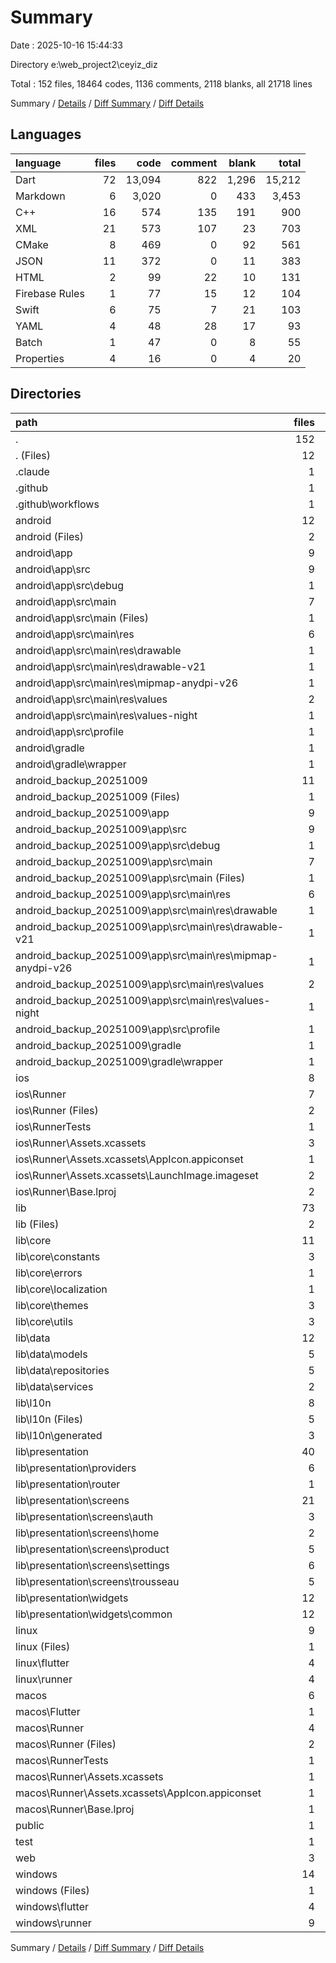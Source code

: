 # Summary

Date : 2025-10-16 15:44:33

Directory e:\\web_project2\\ceyiz_diz

Total : 152 files,  18464 codes, 1136 comments, 2118 blanks, all 21718 lines

Summary / [Details](details.md) / [Diff Summary](diff.md) / [Diff Details](diff-details.md)

## Languages
| language | files | code | comment | blank | total |
| :--- | ---: | ---: | ---: | ---: | ---: |
| Dart | 72 | 13,094 | 822 | 1,296 | 15,212 |
| Markdown | 6 | 3,020 | 0 | 433 | 3,453 |
| C++ | 16 | 574 | 135 | 191 | 900 |
| XML | 21 | 573 | 107 | 23 | 703 |
| CMake | 8 | 469 | 0 | 92 | 561 |
| JSON | 11 | 372 | 0 | 11 | 383 |
| HTML | 2 | 99 | 22 | 10 | 131 |
| Firebase Rules | 1 | 77 | 15 | 12 | 104 |
| Swift | 6 | 75 | 7 | 21 | 103 |
| YAML | 4 | 48 | 28 | 17 | 93 |
| Batch | 1 | 47 | 0 | 8 | 55 |
| Properties | 4 | 16 | 0 | 4 | 20 |

## Directories
| path | files | code | comment | blank | total |
| :--- | ---: | ---: | ---: | ---: | ---: |
| . | 152 | 18,464 | 1,136 | 2,118 | 21,718 |
| . (Files) | 12 | 3,230 | 43 | 454 | 3,727 |
| .claude | 1 | 12 | 0 | 1 | 13 |
| .github | 1 | 0 | 0 | 1 | 1 |
| .github\\workflows | 1 | 0 | 0 | 1 | 1 |
| android | 12 | 137 | 54 | 28 | 219 |
| android (Files) | 2 | 38 | 0 | 17 | 55 |
| android\\app | 9 | 94 | 54 | 10 | 158 |
| android\\app\\src | 9 | 94 | 54 | 10 | 158 |
| android\\app\\src\\debug | 1 | 3 | 4 | 1 | 8 |
| android\\app\\src\\main | 7 | 88 | 46 | 8 | 142 |
| android\\app\\src\\main (Files) | 1 | 53 | 14 | 1 | 68 |
| android\\app\\src\\main\\res | 6 | 35 | 32 | 7 | 74 |
| android\\app\\src\\main\\res\\drawable | 1 | 4 | 7 | 2 | 13 |
| android\\app\\src\\main\\res\\drawable-v21 | 1 | 4 | 7 | 2 | 13 |
| android\\app\\src\\main\\res\\mipmap-anydpi-v26 | 1 | 5 | 0 | 1 | 6 |
| android\\app\\src\\main\\res\\values | 2 | 13 | 9 | 1 | 23 |
| android\\app\\src\\main\\res\\values-night | 1 | 9 | 9 | 1 | 19 |
| android\\app\\src\\profile | 1 | 3 | 4 | 1 | 8 |
| android\\gradle | 1 | 5 | 0 | 1 | 6 |
| android\\gradle\\wrapper | 1 | 5 | 0 | 1 | 6 |
| android_backup_20251009 | 11 | 83 | 51 | 12 | 146 |
| android_backup_20251009 (Files) | 1 | 3 | 0 | 1 | 4 |
| android_backup_20251009\\app | 9 | 75 | 51 | 10 | 136 |
| android_backup_20251009\\app\\src | 9 | 75 | 51 | 10 | 136 |
| android_backup_20251009\\app\\src\\debug | 1 | 3 | 4 | 1 | 8 |
| android_backup_20251009\\app\\src\\main | 7 | 69 | 43 | 8 | 120 |
| android_backup_20251009\\app\\src\\main (Files) | 1 | 34 | 11 | 1 | 46 |
| android_backup_20251009\\app\\src\\main\\res | 6 | 35 | 32 | 7 | 74 |
| android_backup_20251009\\app\\src\\main\\res\\drawable | 1 | 4 | 7 | 2 | 13 |
| android_backup_20251009\\app\\src\\main\\res\\drawable-v21 | 1 | 4 | 7 | 2 | 13 |
| android_backup_20251009\\app\\src\\main\\res\\mipmap-anydpi-v26 | 1 | 5 | 0 | 1 | 6 |
| android_backup_20251009\\app\\src\\main\\res\\values | 2 | 13 | 9 | 1 | 23 |
| android_backup_20251009\\app\\src\\main\\res\\values-night | 1 | 9 | 9 | 1 | 19 |
| android_backup_20251009\\app\\src\\profile | 1 | 3 | 4 | 1 | 8 |
| android_backup_20251009\\gradle | 1 | 5 | 0 | 1 | 6 |
| android_backup_20251009\\gradle\\wrapper | 1 | 5 | 0 | 1 | 6 |
| ios | 8 | 229 | 4 | 13 | 246 |
| ios\\Runner | 7 | 222 | 2 | 9 | 233 |
| ios\\Runner (Files) | 2 | 13 | 0 | 3 | 16 |
| ios\\RunnerTests | 1 | 7 | 2 | 4 | 13 |
| ios\\Runner\\Assets.xcassets | 3 | 148 | 0 | 4 | 152 |
| ios\\Runner\\Assets.xcassets\\AppIcon.appiconset | 1 | 122 | 0 | 1 | 123 |
| ios\\Runner\\Assets.xcassets\\LaunchImage.imageset | 2 | 26 | 0 | 3 | 29 |
| ios\\Runner\\Base.lproj | 2 | 61 | 2 | 2 | 65 |
| lib | 73 | 13,080 | 816 | 1,295 | 15,191 |
| lib (Files) | 2 | 179 | 6 | 14 | 199 |
| lib\\core | 11 | 1,067 | 104 | 129 | 1,300 |
| lib\\core\\constants | 3 | 81 | 23 | 26 | 130 |
| lib\\core\\errors | 1 | 17 | 0 | 7 | 24 |
| lib\\core\\localization | 1 | 0 | 0 | 1 | 1 |
| lib\\core\\themes | 3 | 844 | 59 | 68 | 971 |
| lib\\core\\utils | 3 | 125 | 22 | 27 | 174 |
| lib\\data | 12 | 1,039 | 54 | 132 | 1,225 |
| lib\\data\\models | 5 | 737 | 46 | 65 | 848 |
| lib\\data\\repositories | 5 | 267 | 7 | 54 | 328 |
| lib\\data\\services | 2 | 35 | 1 | 13 | 49 |
| lib\\l10n | 8 | 465 | 400 | 241 | 1,106 |
| lib\\l10n (Files) | 5 | 64 | 70 | 24 | 158 |
| lib\\l10n\\generated | 3 | 401 | 330 | 217 | 948 |
| lib\\presentation | 40 | 10,330 | 252 | 779 | 11,361 |
| lib\\presentation\\providers | 6 | 1,674 | 93 | 280 | 2,047 |
| lib\\presentation\\router | 1 | 216 | 3 | 6 | 225 |
| lib\\presentation\\screens | 21 | 7,510 | 134 | 425 | 8,069 |
| lib\\presentation\\screens\\auth | 3 | 857 | 15 | 64 | 936 |
| lib\\presentation\\screens\\home | 2 | 1,024 | 17 | 66 | 1,107 |
| lib\\presentation\\screens\\product | 5 | 2,605 | 52 | 115 | 2,772 |
| lib\\presentation\\screens\\settings | 6 | 1,450 | 26 | 96 | 1,572 |
| lib\\presentation\\screens\\trousseau | 5 | 1,574 | 24 | 84 | 1,682 |
| lib\\presentation\\widgets | 12 | 930 | 22 | 68 | 1,020 |
| lib\\presentation\\widgets\\common | 12 | 930 | 22 | 68 | 1,020 |
| linux | 9 | 343 | 41 | 94 | 478 |
| linux (Files) | 1 | 104 | 0 | 25 | 129 |
| linux\\flutter | 4 | 115 | 9 | 27 | 151 |
| linux\\runner | 4 | 124 | 32 | 42 | 198 |
| macos | 6 | 467 | 5 | 17 | 489 |
| macos\\Flutter | 1 | 26 | 3 | 4 | 33 |
| macos\\Runner | 4 | 434 | 0 | 9 | 443 |
| macos\\Runner (Files) | 2 | 23 | 0 | 7 | 30 |
| macos\\RunnerTests | 1 | 7 | 2 | 4 | 13 |
| macos\\Runner\\Assets.xcassets | 1 | 68 | 0 | 1 | 69 |
| macos\\Runner\\Assets.xcassets\\AppIcon.appiconset | 1 | 68 | 0 | 1 | 69 |
| macos\\Runner\\Base.lproj | 1 | 343 | 0 | 1 | 344 |
| public | 1 | 79 | 6 | 5 | 90 |
| test | 1 | 14 | 6 | 3 | 23 |
| web | 3 | 91 | 16 | 7 | 114 |
| windows | 14 | 699 | 94 | 188 | 981 |
| windows (Files) | 1 | 89 | 0 | 20 | 109 |
| windows\\flutter | 4 | 148 | 9 | 29 | 186 |
| windows\\runner | 9 | 462 | 85 | 139 | 686 |

Summary / [Details](details.md) / [Diff Summary](diff.md) / [Diff Details](diff-details.md)